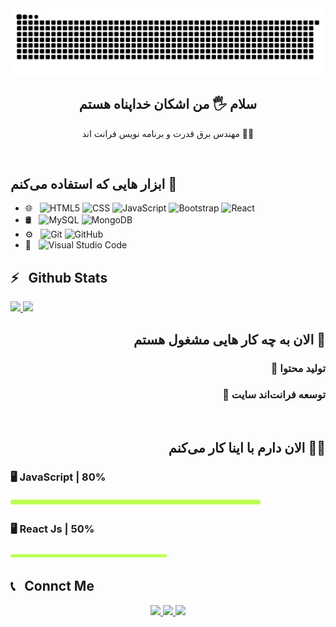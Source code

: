 

<img align="center" src="https://raw.githubusercontent.com/imrrobat/imrrobat/d1b244e170d2b75fdda3efd499eaaf163f7a617c/images/github-contribution-grid-snake.svg" />

<h2 align="center">سلام 🖐 من اشکان خداپناه هستم</h2>
<p align="center">
   مهندس برق قدرت  و  برنامه نویس فرانت اند  👨‍💻  
</p>

<br />

<h2 align"right">ابزار هایی که استفاده می‌کنم 💪</h2>

- 🌐 &nbsp;
  ![HTML5](https://img.shields.io/badge/-HTML5-333333?style=flat&logo=HTML5)
  ![CSS](https://img.shields.io/badge/-CSS-333333?style=flat&logo=CSS3&logoColor=1572B6)
  ![JavaScript](https://img.shields.io/badge/-JavaScript-333333?style=flat&logo=javascript)
  ![Bootstrap](https://img.shields.io/badge/-Bootstrap-333333?style=flat&logo=bootstrap&logoColor=563D7C)
  ![React](https://img.shields.io/badge/-React-333333?style=flat&logo=react)
- 🛢 &nbsp;
  ![MySQL](https://img.shields.io/badge/-MySQL-333333?style=flat&logo=mysql)
  ![MongoDB](https://img.shields.io/badge/-MongoDB-333333?style=flat&logo=mongodb)
- ⚙️ &nbsp;
  ![Git](https://img.shields.io/badge/-Git-333333?style=flat&logo=git)
  ![GitHub](https://img.shields.io/badge/-GitHub-333333?style=flat&logo=github)
- 🔧 &nbsp;
  ![Visual Studio Code](https://img.shields.io/badge/-Visual%20Studio%20Code-333333?style=flat&logo=visual-studio-code&logoColor=007ACC)

<h2>⚡️ &nbsp; Github Stats</h2>

<a href="https://github.com/ashkankhodapanah">
  <img src="https://github-readme-stats.vercel.app/api?username=ashkankhodapanah&show_icons=true&theme=radical" />
  <img src="https://github-readme-stats.vercel.app/api/top-langs/?username=ashkankhodapanah" />
</a>
<br />

<h2 align="right">الان به چه کار هایی مشغول هستم 🌚</h2>

 <h3 align="right">🌟 تولید محتوا</h3>
 <h3 align="right">🌟 توسعه فرانت‌اند سایت </h3>

<br />

<h2 align="right">الان دارم با اینا کار می‌کنم 👨‍💻</h2>

<h3 align="left">🖥 JavaScript | 80%</h3> <img width="400px" src="https://github.com/sabzlearn-ir/sabzlearn-ir/blob/main/bar.png?raw=true" />

<br />

<h3 align="left">🖥 React Js | 50%</h3> <img width="250px" src="https://github.com/sabzlearn-ir/sabzlearn-ir/blob/main/bar.png?raw=true" />


<h2>📞 &nbsp; Connct Me </h2>

<p align="center">
  <a href="https://github.com/ashkankhodapanah">
    <img src="https://img.shields.io/badge/ashkan.khodapanah-blue?style=flat&logo=google-chrome" />
  </a>
  <a href="https://instagram.com/ashkandaeii">
    <img src="https://img.shields.io/badge/Instagram-@ashkandaeii-red?style=flat&logo=instagram" />
  </a>
  <a href="https://github.com/ashkankhodapanah">
    <img src="https://img.shields.io/badge/Telegram-@ashkandaeii?style=flat&logo=telegram" />
  </a>
</p>

